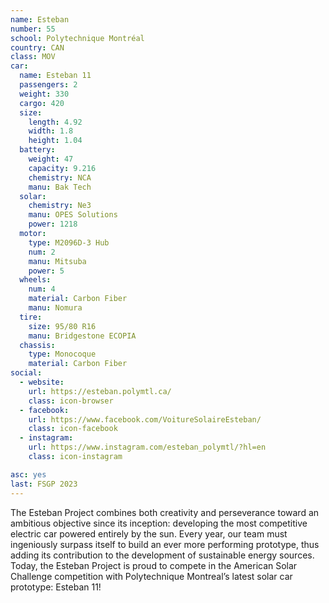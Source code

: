 ```yaml
---
name: Esteban
number: 55
school: Polytechnique Montréal 
country: CAN
class: MOV
car: 
  name: Esteban 11
  passengers: 2
  weight: 330
  cargo: 420
  size:
    length: 4.92
    width: 1.8
    height: 1.04
  battery: 
    weight: 47
    capacity: 9.216
    chemistry: NCA
    manu: Bak Tech
  solar: 
    chemistry: Ne3
    manu: OPES Solutions
    power: 1218
  motor: 
    type: M2096D-3 Hub
    num: 2
    manu: Mitsuba
    power: 5
  wheels: 
    num: 4
    material: Carbon Fiber
    manu: Nomura
  tire:
    size: 95/80 R16
    manu: Bridgestone ECOPIA
  chassis: 
    type: Monocoque
    material: Carbon Fiber
social: 
  - website: 
    url: https://esteban.polymtl.ca/ 
    class: icon-browser
  - facebook: 
    url: https://www.facebook.com/VoitureSolaireEsteban/
    class: icon-facebook
  - instagram: 
    url: https://www.instagram.com/esteban_polymtl/?hl=en
    class: icon-instagram

asc: yes
last: FSGP 2023
---
```

The Esteban Project combines both creativity and perseverance toward an ambitious objective since its inception: developing the most competitive electric car powered entirely by the sun. Every year, our team must   ingeniously surpass itself to build an ever more performing prototype, thus adding its contribution to the development of sustainable energy sources. Today, the Esteban Project is proud to compete in the American Solar Challenge competition with Polytechnique Montreal’s latest solar car prototype: Esteban 11! 